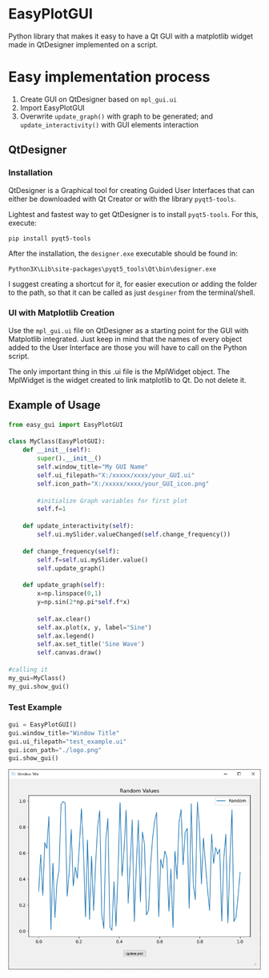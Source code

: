 # EasyPlotGUI
 Python library that makes it easy to have a Qt GUI with a matplotlib widget made in QtDesigner implemented on a script.

 # Easy implementation process
 1. Create GUI on QtDesigner based on `mpl_gui.ui`
 2. Import EasyPlotGUI
 3. Overwrite `update_graph()` with graph to be generated; and `update_interactivity()` with GUI elements interaction

 ## QtDesigner
 ### Installation
QtDesigner is a Graphical tool for creating Guided User Interfaces that can either be downloaded with Qt Creator or with the library `pyqt5-tools`.

Lightest and fastest way to get QtDesigner is to install `pyqt5-tools`. For this, execute:

```
pip install pyqt5-tools
```

After the installation, the `designer.exe` executable should be found in:

```
Python3X\Lib\site-packages\pyqt5_tools\Qt\bin\designer.exe
```

I suggest creating a shortcut for it, for easier execution or adding the folder to the path, so that it can be called as just `desginer` from the terminal/shell.

### UI with Matplotlib Creation

Use the `mpl_gui.ui` file on QtDesigner as a starting point for the GUI with Matplotlib integrated. Just keep in mind that the names of every object added to the User Interface are those you will have to call on the Python script.

The only important thing in this .ui file is the MplWidget object. The MplWidget is the widget created to link matplotlib to Qt. Do not delete it.

## Example of Usage


``` python
from easy_gui import EasyPlotGUI

class MyClass(EasyPlotGUI):
    def __init__(self):
        super().__init__()
        self.window_title="My GUI Name"
        self.ui_filepath="X:/xxxxx/xxxx/your_GUI.ui"
        self.icon_path="X:/xxxxx/xxxx/your_GUI_icon.png"

        #initialize Graph variables for first plot
        self.f=1
    
    def update_interactivity(self):
        self.ui.mySlider.valueChanged(self.change_frequency())
    
    def change_frequency(self):
        self.f=self.ui.mySlider.value()
        self.update_graph()
    
    def update_graph(self):
        x=np.linspace(0,1)
        y=np.sin(2*np.pi*self.f*x)

        self.ax.clear()
        self.ax.plot(x, y, label="Sine")
        self.ax.legend()
        self.ax.set_title('Sine Wave')
        self.canvas.draw()

#calling it
my_gui=MyClass()
my_gui.show_gui()
```
### Test Example

``` python
gui = EasyPlotGUI()
gui.window_title="Window Title"
gui.ui_filepath="test_example.ui"
gui.icon_path="./logo.png"
gui.show_gui()
```

![Example output](./test_example.png "Example output")
